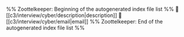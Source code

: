 %% Zoottelkeeper: Beginning of the autogenerated index file list  %%
📄 [[c3/interview/cyber/description|description]]
📄 [[c3/interview/cyber/email|email]]
%% Zoottelkeeper: End of the autogenerated index file list  %%
